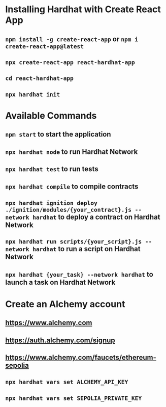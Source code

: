 # Installing Hardhat with Create React App
## `npm install -g create-react-app` or `npm i create-react-app@latest`
## `npx create-react-app react-hardhat-app`
## `cd react-hardhat-app`
## `npx hardhat init`

# Available Commands
## `npm start` to start the application
## `npx hardhat node` to run Hardhat Network
## `npx hardhat test` to run tests
## `npx hardhat compile` to compile contracts
## `npx hardhat ignition deploy ./ignition/modules/{your_contract}.js --network hardhat` to deploy a contract on Hardhat Network
## `npx hardhat run scripts/{your_script}.js --network hardhat` to run a script on Hardhat Network
## `npx hardhat {your_task} --network hardhat` to launch a task on Hardhat Network

# Create an Alchemy account 
## https://www.alchemy.com
## https://auth.alchemy.com/signup
## https://www.alchemy.com/faucets/ethereum-sepolia
## `npx hardhat vars set ALCHEMY_API_KEY`
## `npx hardhat vars set SEPOLIA_PRIVATE_KEY`
